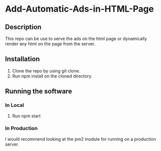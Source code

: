# Add-Automatic-Ads-in-HTML-Page

## Description

This repo can be use to serve the ads on the html page or dynamically render any html on the page from the server.

## Installation

1. Clone the repo by using git clone.
2. Run npm install on the cloned directory.

## Running the software

### In Local
1. Run npm start

### In Production
I would recommend looking at the pm2 module for running on a production server.
